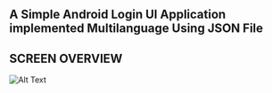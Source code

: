 

## A Simple Android Login UI Application implemented Multilanguage Using JSON File

## SCREEN OVERVIEW
![Alt Text](https://media.giphy.com/media/umNCnIbQnSvoAZ70EE/giphy.gif)
